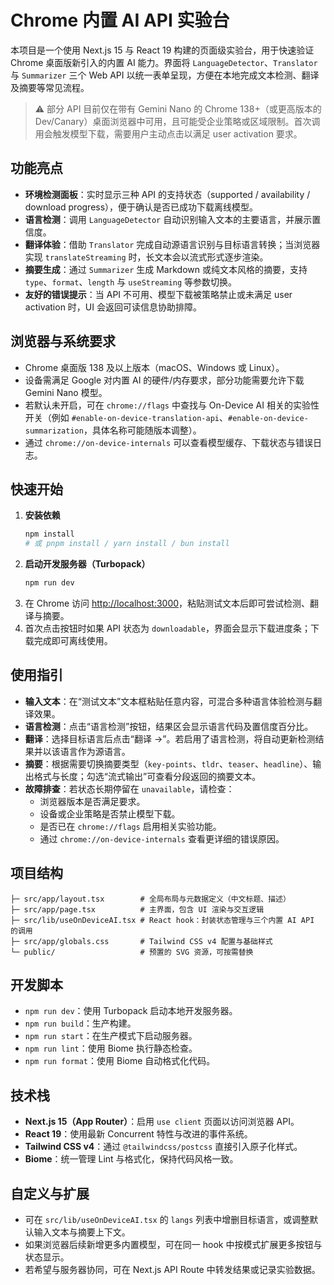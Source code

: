 # Chrome 内置 AI API 实验台

本项目是一个使用 Next.js 15 与 React 19 构建的页面级实验台，用于快速验证 Chrome 桌面版新引入的内置 AI 能力。界面将 `LanguageDetector`、`Translator` 与 `Summarizer` 三个 Web API 以统一表单呈现，方便在本地完成文本检测、翻译及摘要等常见流程。

> ⚠️ 部分 API 目前仅在带有 Gemini Nano 的 Chrome 138+（或更高版本的 Dev/Canary）桌面浏览器中可用，且可能受企业策略或区域限制。首次调用会触发模型下载，需要用户主动点击以满足 user activation 要求。

## 功能亮点
- **环境检测面板**：实时显示三种 API 的支持状态（supported / availability / download progress），便于确认是否已成功下载离线模型。
- **语言检测**：调用 `LanguageDetector` 自动识别输入文本的主要语言，并展示置信度。
- **翻译体验**：借助 `Translator` 完成自动源语言识别与目标语言转换；当浏览器实现 `translateStreaming` 时，长文本会以流式形式逐步渲染。
- **摘要生成**：通过 `Summarizer` 生成 Markdown 或纯文本风格的摘要，支持 `type`、`format`、`length` 与 `useStreaming` 等参数切换。
- **友好的错误提示**：当 API 不可用、模型下载被策略禁止或未满足 user activation 时，UI 会返回可读信息协助排障。

## 浏览器与系统要求
- Chrome 桌面版 138 及以上版本（macOS、Windows 或 Linux）。
- 设备需满足 Google 对内置 AI 的硬件/内存要求，部分功能需要允许下载 Gemini Nano 模型。
- 若默认未开启，可在 `chrome://flags` 中查找与 On-Device AI 相关的实验性开关（例如 `#enable-on-device-translation-api`、`#enable-on-device-summarization`，具体名称可能随版本调整）。
- 通过 `chrome://on-device-internals` 可以查看模型缓存、下载状态与错误日志。

## 快速开始
1. **安装依赖**
   ```bash
   npm install
   # 或 pnpm install / yarn install / bun install
   ```
2. **启动开发服务器（Turbopack）**
   ```bash
   npm run dev
   ```
3. 在 Chrome 访问 [http://localhost:3000](http://localhost:3000)，粘贴测试文本后即可尝试检测、翻译与摘要。
4. 首次点击按钮时如果 API 状态为 `downloadable`，界面会显示下载进度条；下载完成即可离线使用。

## 使用指引
- **输入文本**：在“测试文本”文本框粘贴任意内容，可混合多种语言体验检测与翻译效果。
- **语言检测**：点击“语言检测”按钮，结果区会显示语言代码及置信度百分比。
- **翻译**：选择目标语言后点击“翻译 →”。若启用了语言检测，将自动更新检测结果并以该语言作为源语言。
- **摘要**：根据需要切换摘要类型（`key-points`、`tldr`、`teaser`、`headline`）、输出格式与长度；勾选“流式输出”可查看分段返回的摘要文本。
- **故障排查**：若状态长期停留在 `unavailable`，请检查：
  - 浏览器版本是否满足要求。
  - 设备或企业策略是否禁止模型下载。
  - 是否已在 `chrome://flags` 启用相关实验功能。
  - 通过 `chrome://on-device-internals` 查看更详细的错误原因。

## 项目结构
```
├─ src/app/layout.tsx        # 全局布局与元数据定义（中文标题、描述）
├─ src/app/page.tsx          # 主界面，包含 UI 渲染与交互逻辑
├─ src/lib/useOnDeviceAI.tsx # React hook：封装状态管理与三个内置 AI API 的调用
├─ src/app/globals.css       # Tailwind CSS v4 配置与基础样式
└─ public/                   # 预置的 SVG 资源，可按需替换
```

## 开发脚本
- `npm run dev`：使用 Turbopack 启动本地开发服务器。
- `npm run build`：生产构建。
- `npm run start`：在生产模式下启动服务器。
- `npm run lint`：使用 Biome 执行静态检查。
- `npm run format`：使用 Biome 自动格式化代码。

## 技术栈
- **Next.js 15（App Router）**：启用 `use client` 页面以访问浏览器 API。
- **React 19**：使用最新 Concurrent 特性与改进的事件系统。
- **Tailwind CSS v4**：通过 `@tailwindcss/postcss` 直接引入原子化样式。
- **Biome**：统一管理 Lint 与格式化，保持代码风格一致。

## 自定义与扩展
- 可在 `src/lib/useOnDeviceAI.tsx` 的 `langs` 列表中增删目标语言，或调整默认输入文本与摘要上下文。
- 如果浏览器后续新增更多内置模型，可在同一 hook 中按模式扩展更多按钮与状态显示。
- 若希望与服务器协同，可在 Next.js API Route 中转发结果或记录实验数据。